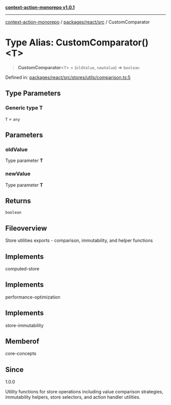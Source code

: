 [**context-action-monorepo v1.0.1**](../../../../README.md)

***

[context-action-monorepo](../../../../README.md) / [packages/react/src](../README.md) / CustomComparator

# Type Alias: CustomComparator()\<T\>

> **CustomComparator**&lt;`T`&gt; = (`oldValue`, `newValue`) => `boolean`

Defined in: [packages/react/src/stores/utils/comparison.ts:5](https://github.com/mineclover/context-action/blob/2861d61b4b5d930e9e7f5277983455dc296dc859/packages/react/src/stores/utils/comparison.ts#L5)

## Type Parameters

### Generic type T

`T` = `any`

## Parameters

### oldValue

Type parameter **T**

### newValue

Type parameter **T**

## Returns

`boolean`

## Fileoverview

Store utilities exports - comparison, immutability, and helper functions

## Implements

computed-store

## Implements

performance-optimization

## Implements

store-immutability

## Memberof

core-concepts

## Since

1.0.0

Utility functions for store operations including value comparison strategies,
immutability helpers, store selectors, and action handler utilities.
